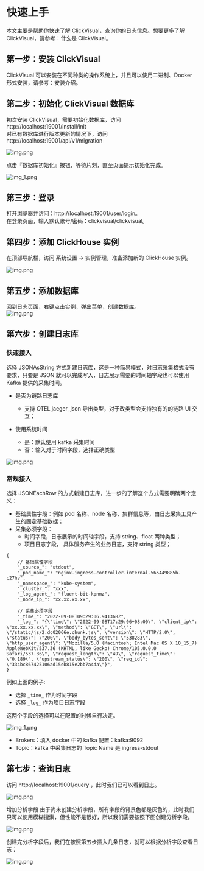 # 快速上手
本文主要是帮助你快速了解 ClickVisual，查询你的日志信息。想要更多了解 ClickVisual，请参考：什么是 ClickVisual。

## 第一步：安装 ClickVisual

ClickVisual 可以安装在不同种类的操作系统上，并且可以使用二进制、Docker 形式安装，请参考：安装介绍。


## 第二步：初始化 ClickVisual 数据库
初次安装 ClickVisual，需要初始化数据库，访问 http://localhost:19001/install/init  
对已有数据库进行版本更新的情况下，访问 http://localhost:19001/api/v1/migration

![img.png](../../../images/welcome.png)

点击『数据库初始化』按钮，等待片刻，直至页面提示初始化完成。

![img_1.png](../../../images/database-init.png)

## 第三步：登录
打开浏览器并访问：http://localhost:19001/user/login。  
在登录页面，输入默认账号/密码：clickvisual/clickvisual。

## 第四步：添加 ClickHouse 实例
在顶部导航栏，访问 系统设置 -> 实例管理，准备添加新的 ClickHouse 实例。  

![img.png](../../../images/instance-create.png)

## 第五步：添加数据库
回到日志页面，右键点击实例，弹出菜单，创建数据库。  
![img.png](../../../images/database-create.png)

## 第六步：创建日志库

### 快速接入
选择 JSONAsString 方式新建日志库，这是一种简易模式，对日志采集格式没有要求，只要是 JSON 就可以完成写入，日志展示需要的时间轴字段也可以使用 Kafka 提供的采集时间。

- 是否为链路日志库
  - 支持 OTEL jaeger_json 导出类型，对于改类型会支持独有的的链路 UI 交互；

- 使用系统时间
  - 是：默认使用 kafka 采集时间
  - 否：输入对于时间字段，选择正确类型

![img.png](../../../images/table-create.png)

### 常规接入
选择 JSONEachRow 的方式新建日志库，进一步的了解这个方式需要明确两个定义：
- 基础属性字段：例如 pod 名称、node 名称、集群信息等，由日志采集工具产生的固定基础数据；
- 采集必须字段：
  - 时间字段，日志展示的时间轴字段，支持 string、float 两种类型；
  - 项目日志字段， 具体服务产生的业务日志，支持 string 类型；

```
{
    // 基础属性字段
    "_source_": "stdout",
    "_pod_name_": "nginx-ingress-controller-internal-565449885b-c27hv",
    "_namespace_": "kube-system",
    "_cluster_": "xxx",
    "_log_agent_": "fluent-bit-kpnmz",
    "_node_ip_": "xx.xx.xx.xx",

    // 采集必须字段
    "_time_": "2022-09-08T09:29:06.941368Z",
    "_log_": "{\"time\": \"2022-09-08T17:29:06+08:00\", \"client_ip\": \"xx.xx.xx.xx\", \"method\": \"GET\", \"url\": \"/static/js/2.dc02066e.chunk.js\", \"version\": \"HTTP/2.0\", \"status\": \"200\", \"body_bytes_sent\": \"538283\", \"http_user_agent\": \"Mozilla/5.0 (Macintosh; Intel Mac OS X 10_15_7) AppleWebKit/537.36 (KHTML, like Gecko) Chrome/105.0.0.0 Safari/537.36\", \"request_length\": \"49\", \"request_time\": \"0.189\", \"upstream_status\": \"200\", \"req_id\": \"334bc867425106ad15eb815e2bb7a4da\"}",
}
```
例如上面的例子: 
- 选择 `_time_` 作为时间字段
- 选择 `_log_` 作为项目日志字段

这两个字段的选择可以在配置的时候自行决定。

![img_1.png](../../../images/table-create-1.png)

- Brokers：填入 docker 中的 kafka 配置：kafka:9092
- Topic：kafka 中采集日志的 Topic Name 是 ingress-stdout

## 第七步：查询日志
访问 http://localhost:19001/query ，此时我们已可以看到日志。

![img.png](../../../images/query.png)

增加分析字段
由于尚未创建分析字段，所有字段的背景色都是灰色的，此时我们只可以使用模糊搜索，但性能不是很好，所以我们需要按照下图创建分析字段。

![img.png](../../../images/increase-index.png)

创建完分析字段后，我们在按照第五步插入几条日志，就可以根据分析字段查看日志：

![img.png](../../../images/overall-introduction.png)


